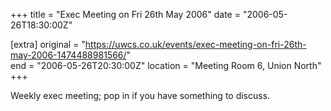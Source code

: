 +++
title = "Exec Meeting on Fri 26th May 2006"
date = "2006-05-26T18:30:00Z"

[extra]
original = "https://uwcs.co.uk/events/exec-meeting-on-fri-26th-may-2006-1474488981566/"    
end = "2006-05-26T20:30:00Z"
location = "Meeting Room 6, Union North"
+++

Weekly exec meeting; pop in if you have something to discuss.

